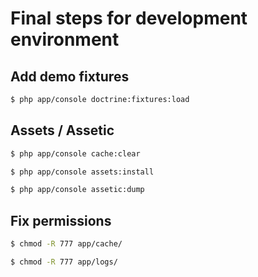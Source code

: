 Final steps for development environment
=======================================

## Add demo fixtures
``` bash
$ php app/console doctrine:fixtures:load
```

## Assets / Assetic
``` bash
$ php app/console cache:clear
```

``` bash
$ php app/console assets:install
```

``` bash
$ php app/console assetic:dump
```

## Fix permissions
``` bash
$ chmod -R 777 app/cache/
```

``` bash
$ chmod -R 777 app/logs/
```